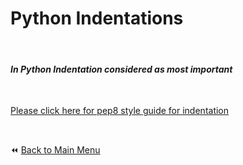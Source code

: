 # Python Indentations

&nbsp;

#### ***In Python Indentation considered as most important***

&nbsp;

[Please click here for pep8 style guide for indentation](https://www.python.org/dev/peps/pep-0008/#indentation)

&nbsp;

:rewind: [Back to Main Menu](https://github.com/kumar1987an/Python_Sept2021_Tutorials/blob/root/README.md)
